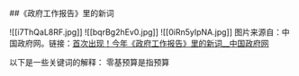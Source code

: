 ##《政府工作报告》里的新词

![[i7ThQaL8RF.jpg]]
![[bqrBg2hEv0.jpg]]
![[0iRn5yIpNA.jpg]]
图片来源自：中国政府网。链接：[首次出现！今年《政府工作报告》里的新词__中国政府网](https://www.gov.cn/zhengce/jiedu/tujie/202503/content_7010443.htm)

以下是一些关键词的解释：
零基预算是指预算



